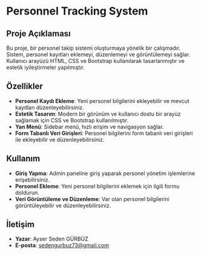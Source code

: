# Personnel Tracking System

## Proje Açıklaması

Bu proje, bir personel takip sistemi oluşturmaya yönelik bir çalışmadır. Sistem, personel kayıtları eklemeyi, düzenlemeyi ve görüntülemeyi sağlar. Kullanıcı arayüzü HTML, CSS ve Bootstrap kullanılarak tasarlanmıştır ve estetik iyileştirmeler yapılmıştır.

## Özellikler

- **Personel Kaydı Ekleme**: Yeni personel bilgilerini ekleyebilir ve mevcut kayıtları düzenleyebilirsiniz.
- **Estetik Tasarım**: Modern bir görünüm ve kullanıcı dostu bir arayüz sağlamak için CSS ve Bootstrap kullanılmıştır.
- **Yan Menü**: Sidebar menü, hızlı erişim ve navigasyon sağlar.
- **Form Tabanlı Veri Girişleri**: Personel bilgilerini form tabanlı veri girişleri ile ekleyebilir ve düzenleyebilirsiniz.

## Kullanım

- **Giriş Yapma**: Admin paneline giriş yaparak personel yönetim işlemlerine erişebilirsiniz.
- **Personel Ekleme**: Yeni personel bilgilerini eklemek için ilgili formu doldurun.
- **Veri Görüntüleme ve Düzenleme**: Var olan personel bilgilerini görüntüleyebilir ve düzenleyebilirsiniz.

## İletişim

- **Yazar**: Ayser Seden GÜRBÜZ
- **E-posta**: sedengurbuz73@gmail.com
